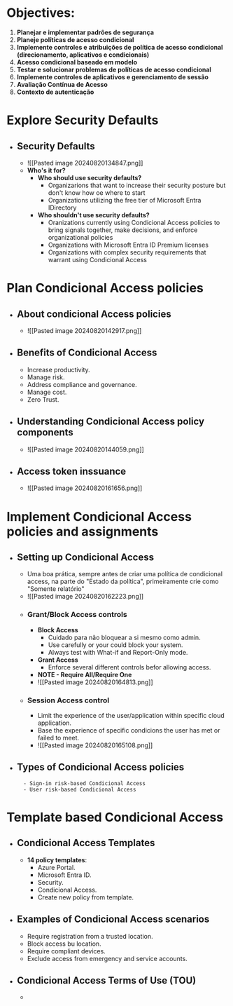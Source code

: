 # Objectives:
1. **Planejar e implementar padrões de segurança**
2. **Planeje políticas de acesso condicional**
3. **Implemente controles e atribuições de política de acesso condicional (direcionamento, aplicativos e condicionais)**
4. **Acesso condicional baseado em modelo**
5. **Testar e solucionar problemas de políticas de acesso condicional** 
6. **Implemente controles de aplicativos e gerenciamento de sessão**
7. **Avaliação Contínua de Acesso**
8. **Contexto de autenticação**
# Explore Security Defaults
- ## **Security Defaults**
	- ![[Pasted image 20240820134847.png]]
	- **Who's it for?**
		- **Who should use security defaults?**
			- Organizarions that want to increase their security posture but don't know how oe where to start
			- Organizations utilizing the free tier of Microsoft Entra IDirectory
		- **Who shouldn't use security defaults?**
			- Oranizations currently using Condicional Access policies to bring signals together, make decisions, and enforce organizational policies
			- Organizations with Microsoft Entra ID Premium licenses
			- Organizations with complex security requirements that warrant using Condicional Access
# Plan Condicional Access policies
- ## **About condicional Access policies**
	- ![[Pasted image 20240820142917.png]]
- ## **Benefits of Condicional Access**
	- Increase productivity.
	- Manage risk.
	- Address compliance and governance.
	- Manage cost.
	- Zero Trust.
- ## **Understanding Condicional Access policy components**
	- ![[Pasted image 20240820144059.png]]
- ## Access token inssuance
	- ![[Pasted image 20240820161656.png]]
# Implement Condicional Access policies and assignments
- ## **Setting up Condicional Access**
	- Uma boa prática, sempre antes de criar uma política de condicional access, na parte do "Estado da política", primeiramente crie como "Somente relatório"
	- ![[Pasted image 20240820162223.png]]
	- ### Grant/Block Access controls
		- **Block Access**
			- Cuidado para não bloquear a si mesmo como admin.
			- Use carefully or your could block your system.
			- Always test with What-if and Report-Only mode.
		- **Grant Access**
			- Enforce several different controls befor allowing access.
		- **NOTE - Require All/Require One**
		- ![[Pasted image 20240820164813.png]]
	- ### Session Access control
		- Limit the experience of the user/application within specific cloud application.
		- Base the experience of specific condicions the user has met or failed to meet.
		- ![[Pasted image 20240820165108.png]]
- ##  Types of Condicional Access policies
		- Sign-in risk-based Condicional Access
		- User risk-based Condicional Access

# Template based Condicional Access
- ## Condicional Access Templates
	- **14 policy templates**:
		- Azure Portal.
		- Microsoft Entra ID.
		- Security.
		- Condicional Access.
		- Create new policy from template.
- ## Examples of Condicional Access scenarios
	- Require registration from a trusted location.
	- Block access bu location.
	- Require compliant devices.
	- Exclude access from emergency and service accounts.
- ## Condicional Access Terms of Use (TOU)
	- 